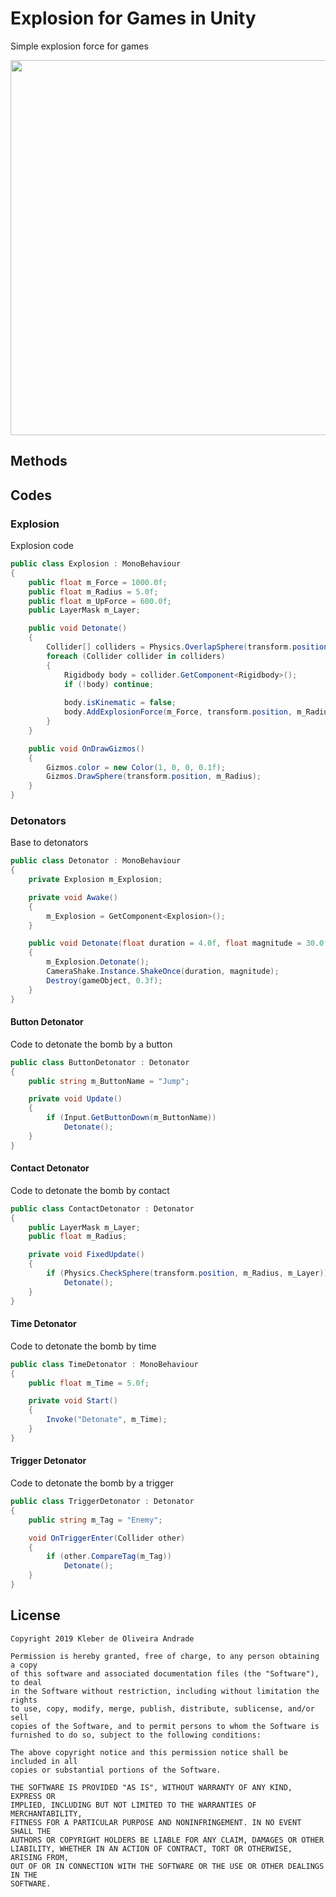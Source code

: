 # Explosion for Games in Unity

Simple explosion force for games

<p align="center">
  <img width="600" src="Images/explosion.gif">
</p>

## Methods

## Codes

### Explosion

Explosion code

```csharp
public class Explosion : MonoBehaviour
{
    public float m_Force = 1000.0f;
    public float m_Radius = 5.0f;
    public float m_UpForce = 600.0f;
    public LayerMask m_Layer;

    public void Detonate()
    {
        Collider[] colliders = Physics.OverlapSphere(transform.position, m_Radius, m_Layer);
        foreach (Collider collider in colliders)
        {
            Rigidbody body = collider.GetComponent<Rigidbody>();
            if (!body) continue;
            
            body.isKinematic = false;
            body.AddExplosionForce(m_Force, transform.position, m_Radius, m_UpForce);
        }
    }

    public void OnDrawGizmos()
    {
        Gizmos.color = new Color(1, 0, 0, 0.1f);
        Gizmos.DrawSphere(transform.position, m_Radius);
    }
}
```

### Detonators

Base to detonators

```csharp
public class Detonator : MonoBehaviour
{
    private Explosion m_Explosion;

    private void Awake()
    {
        m_Explosion = GetComponent<Explosion>();
    }

    public void Detonate(float duration = 4.0f, float magnitude = 30.0f)
    {
        m_Explosion.Detonate();
        CameraShake.Instance.ShakeOnce(duration, magnitude);
        Destroy(gameObject, 0.3f);
    }
}
```

#### Button Detonator

Code to detonate the bomb by a button

```csharp
public class ButtonDetonator : Detonator
{
    public string m_ButtonName = "Jump";

    private void Update()
    {
        if (Input.GetButtonDown(m_ButtonName))
            Detonate();
    }
}
```

#### Contact Detonator

Code to detonate the bomb by contact

```csharp
public class ContactDetonator : Detonator
{
    public LayerMask m_Layer;
    public float m_Radius;

    private void FixedUpdate()
    {
        if (Physics.CheckSphere(transform.position, m_Radius, m_Layer))
            Detonate();
    }
}
```

#### Time Detonator

Code to detonate the bomb by time

```csharp
public class TimeDetonator : MonoBehaviour
{
    public float m_Time = 5.0f;

    private void Start()
    {
        Invoke("Detonate", m_Time);
    }
}
```

#### Trigger Detonator

Code to detonate the bomb by a trigger

```csharp
public class TriggerDetonator : Detonator
{
    public string m_Tag = "Enemy";

    void OnTriggerEnter(Collider other)
    {
        if (other.CompareTag(m_Tag))
            Detonate();
    }
}
```

## License

    Copyright 2019 Kleber de Oliveira Andrade
    
    Permission is hereby granted, free of charge, to any person obtaining a copy
    of this software and associated documentation files (the "Software"), to deal
    in the Software without restriction, including without limitation the rights
    to use, copy, modify, merge, publish, distribute, sublicense, and/or sell
    copies of the Software, and to permit persons to whom the Software is
    furnished to do so, subject to the following conditions:
    
    The above copyright notice and this permission notice shall be included in all
    copies or substantial portions of the Software.
    
    THE SOFTWARE IS PROVIDED "AS IS", WITHOUT WARRANTY OF ANY KIND, EXPRESS OR
    IMPLIED, INCLUDING BUT NOT LIMITED TO THE WARRANTIES OF MERCHANTABILITY,
    FITNESS FOR A PARTICULAR PURPOSE AND NONINFRINGEMENT. IN NO EVENT SHALL THE
    AUTHORS OR COPYRIGHT HOLDERS BE LIABLE FOR ANY CLAIM, DAMAGES OR OTHER
    LIABILITY, WHETHER IN AN ACTION OF CONTRACT, TORT OR OTHERWISE, ARISING FROM,
    OUT OF OR IN CONNECTION WITH THE SOFTWARE OR THE USE OR OTHER DEALINGS IN THE
    SOFTWARE.
